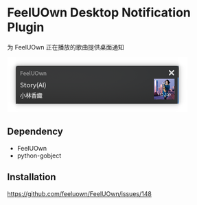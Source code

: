 # FeelUOwn Desktop Notification Plugin
为 FeelUOwn 正在播放的歌曲提供桌面通知

![screenshot](screenshot.png)
## Dependency
- FeelUOwn
- python-gobject
## Installation
https://github.com/feeluown/FeelUOwn/issues/148
